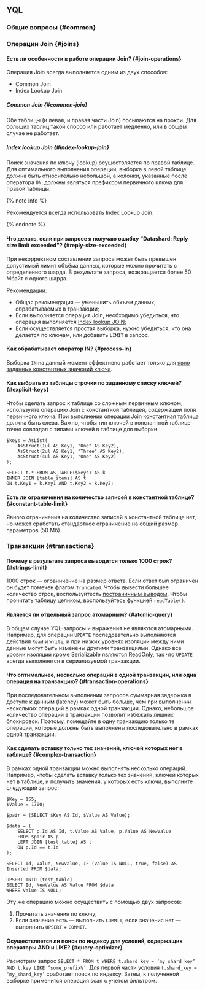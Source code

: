 ## YQL

### Общие вопросы {#common}

### Операции Join {#joins}

#### Есть ли особенности в работе операции Join? {#join-operations}

Операция Join всегда выполняется одним из двух способов:

* Common Join
* Index Lookup Join

##### Common Join {#common-join}

Обе таблицы (и левая, и правая части Join) посылаются на прокси. Для больших таблиц такой способ или работает медленно, или в общем случае не работает.

##### Index lookup Join {#index-lookup-join}

Поиск значения по ключу (lookup) осуществляется по правой таблице. Для оптимального выполнения операции, выборка в левой таблице должна быть относительно небольшой, а колонки, указанные после оператора `ON`, должны являться префиксом первичного ключа для правой таблицы.

{% note info %}

Рекомендуется всегда использовать Index Lookup Join.

{% endnote %}

#### Что делать, если при запросе я получаю ошибку "Datashard: Reply size limit exceeded"? {#reply-size-exceeded}

При некорректном составлении запроса может быть превышен допустимый лимит объёма данных, которые можно прочитать с определенного шарда. В результате запроса, возвращается более 50 Мбайт с одного шарда.

Рекомендации:

* Общая рекомендация — уменьшить обхъем данных, обрабатываемых в транзакции;
* Если выполняется операция Join, необходимо убедиться, что операция выполняется [Index lookup JOIN](#index-lookup-join);
* Если осуществляется простая выборка, нужно убедиться, что она делается по ключам, или добавить `LIMIT` в запрос.

#### Как обрабатывает оператор IN? {#process-in}

Выборка `IN` на данный момент эффективно работает только для [явно заданных константных значений ключа](#explicit-keys).

#### Как выбрать из таблицы строчки по заданному списку ключей? {#explicit-keys}

Чтобы сделать запрос к таблице со сложным первичным ключом, используйте операцию Join с константной таблицей, содержащей поля первичного ключа. При выполнении операции Join константная таблица должна быть слева. Важно, чтобы тип ключей в константной таблице точно совпадал с типами ключей в таблице для выборки.

```
$keys = AsList(
    AsStruct(1ul AS Key1, "One" AS Key2),
    AsStruct(2ul AS Key1, "Three" AS Key2),
    AsStruct(4ul AS Key1, "One" AS Key2)
);

SELECT t.* FROM AS_TABLE($keys) AS k
INNER JOIN [table_items] AS t
ON t.Key1 = k.Key1 AND t.Key2 = k.Key2;
```

#### Есть ли ограничения на количество записей в константной таблице? {#constant-table-limit}

Явного ограничения на количество записей в константной таблице нет, но может сработать стандартное ограничение на общий размер параметров (50 Мб).

### Транзакции {#transactions}

#### Почему в результате запроса выводится только 1000 строк? {#strings-limit}

1000 строк — ограничение на размер ответа. Если ответ был ограничен он будет помечен флагом `Truncated`. Чтобы вывести большее количество строк, воспользуйтесть [постраничным выводом](../best_practices/paging.md). Чтобы прочитать таблицу целиком, воспользуйтесь функцией `readTable()`.

#### Является ли отдельный запрос атомарным? {#atomic-query}

В общем случае YQL-запросы и выражения не являются атомарными. Например, для операции `UPDATE` последовательно выполняются действия `Read` и `Write`, и при низких уровнях изоляции между ними данные могут быть изменены другими транзакциями. Однако все уровни изоляции кроме Serializable являются ReadOnly, так что `UPDATE` всегда выполняется в сериализуемой транзакции.

#### Что оптимальнее, несколько операций в одной транзакции, или одна операция на транзакцию? {#transaction-operations}

При последовательном выполнении запросов суммарная задержка в доступе к данным (latency) может быть больше, чем при выполнении нескольких операций в рамках одной транзакции. Однако, небольшое количество операций в транзакции позволит избежать лишних блокировок. Поэтому, помещайте в одну транзакцию только те операции, которые должны быть выполнены последовательно в рамках одной транзакции.

#### Как сделать вставку только тех значений, ключей которых нет в таблице? {#complex-transaction}

В рамках одной транзакции можно выполнять несколько операций. Например, чтобы сделать вставку только тех значений, ключей которых нет в таблице, и получить значения, у которых есть ключи, выполните следующий запрос:

```
$Key = 155;
$Value = 1700;

$pair = (SELECT $Key AS Id, $Value AS Value);

$data = (
    SELECT p.Id AS Id, t.Value AS Value, p.Value AS NewValue
    FROM $pair AS p
    LEFT JOIN [test_table] AS t
    ON p.Id == t.Id
);

SELECT Id, Value, NewValue, IF (Value IS NULL, true, false) AS Inserted FROM $data;

UPSERT INTO [test_table]
SELECT Id, NewValue AS Value FROM $data
WHERE Value IS NULL;
```

Эту же операцию можно осуществить с помощью двух запросов:

1. Прочитать значения по ключу;
1. Если значение есть — выполнить `COMMIT`, если значения нет — выполнить `UPSERT` + `COMMIT`.

#### Осуществляется ли поиск по индексу для условий, содержащих операторы AND и LIKE? {#query-optimizer}

Расмотрим запрос `SELECT * FROM t WHERE t.shard_key = ‘my_shard_key’ AND t.key LIKE ‘some_prefix%’`. Для первой части условия `t.shard_key = ‘my_shard_key’` сработает поиск по индексу. Затем, к полученной выборке применится операция scan с учетом фильтром.